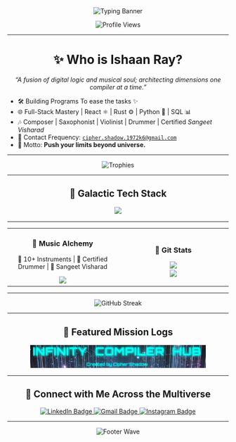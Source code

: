 <!-- 👽 Futuristic Welcome Banner -->
<div align="center">
  <img src="https://readme-typing-svg.demolab.com?font=Orbitron&size=28&duration=4000&pause=1000&color=00F9FF&center=true&vCenter=true&width=1000&lines=Hey+Traveler+%F0%9F%9A%80;This+is+Ishaan+Ray+%F0%9F%9B%B8;'Cipher+Shadow';Full-Stack+Architect+%7C+Compiler+Alchemist+%F0%9F%A7%AA;Coding+the+Future+Today+%E2%9A%A1" alt="Typing Banner" />
</div>

<p align="center">
  <img src="https://komarev.com/ghpvc/?username=cipher-shadow-ir&label=Scans+Detected&color=00F9FF&style=flat-square" alt="Profile Views" />
</p>

---

<!-- 🧬 Cosmic Identity -->
<h1 align="center">✨ Who is Ishaan Ray?</h1>
<p align="center"><i>“A fusion of digital logic and musical soul; architecting dimensions one compiler at a time.”</i></p>

- 🛠️ Building Programs To ease the tasks ✨  
- 🌐 Full-Stack Mastery | React ⚛️ | Rust ⚙️ | Python 🐍 | SQL 📊  
- 🎶 Composer | Saxophonist | Violinist | Drummer | Certified <i>Sangeet Visharad</i>
- 📡 Contact Frequency: <code>cipher.shadow.1972k6@gmail.com</code>  
- 🌟 Motto: <strong>Push your limits beyond universe.</strong>

---

<!-- 🛸 GitHub Trophy Wall -->
<p align="center">
  <img src="https://github-profile-trophy.vercel.app/?username=cipher-shadow-ir&theme=matrix&no-bg=true&margin-w=15&margin-h=15" alt="Trophies" />
</p>

---

<!-- ⚙️ Tech Arsenal -->
<h2 align="center">🧰 Galactic Tech Stack</h2>
<p align="center">
  <img src="https://skillicons.dev/icons?i=python,react,cpp,java,html,css,js,nodejs,rust,mongodb,postgres,git,github,linux,docker,aws&theme=dark" />
</p>

---

<!-- 🎵 Music Meets Machine -->
<table align="center">
  <tr>
    <td align="center" width="50%">
      <h3>🎼 Music Alchemy</h3>
      <p>🎹 10+ Instruments | 🥁 Certified Drummer | 🎻 Sangeet Visharad</p>
      <img src="https://github.com/Cipher-Shadow-IR/Cipher-Shadow-IR/assets/93732295/5c7e5a8a-9e0d-4bae-8e95-2c4c9e6e1d1f" width="200" />
    </td>
    <td align="center" width="50%">
      <h3>🧠 Git Stats</h3>
      <img src="https://github-readme-stats.vercel.app/api?username=cipher-shadow-ir&show_icons=true&theme=radical&hide_border=true" />
      <br />
      <img src="https://github-readme-stats.vercel.app/api/top-langs/?username=cipher-shadow-ir&layout=compact&theme=radical&hide_border=true" />
    </td>
  </tr>
</table>

---

<!-- 🔥 Git Streaks -->
<p align="center">
  <img src="https://streak-stats.demolab.com?user=cipher-shadow-ir&theme=radical&hide_border=true&ring=00F9FF&fire=00F9FF" alt="GitHub Streak" />
</p>

---

<!-- 🌌 Galactic Projects -->
<h2 align="center">🚀 Featured Mission Logs</h2>
<div align="center">
  <a href="[https://github.com/Cipher-Shadow-IR/infinite-compiler-hub](https://infinitycompilerhub.netlify.app/)">
    <img src="/Infinity Compiler Hub Banner" width="400" alt="Medium Article Preview" />
  </a>
</div>

---

<!-- 🔗 Contact Transmission -->
<h2 align="center">📡 Connect with Me Across the Multiverse</h2>
<p align="center">
  <a href="https://linkedin.com/in/ishaanray">
    <img src="https://img.shields.io/badge/LinkedIn-0A66C2?style=for-the-badge&logo=linkedin&logoColor=white&color=00F9FF" alt="LinkedIn Badge" />
  </a>
  <a href="mailto:cipher.shadow.1972k6@gmail.com">
    <img src="https://img.shields.io/badge/Gmail-EA4335?style=for-the-badge&logo=gmail&logoColor=white&color=00F9FF" alt="Gmail Badge" />
  </a>
  <a href="https://instagram.com/ir.1972k6">
    <img src="https://img.shields.io/badge/Instagram-E4405F?style=for-the-badge&logo=instagram&logoColor=white&color=00F9FF" alt="Instagram Badge" />
  </a>
</p>

---

<!-- 🌠 Cosmic Footer -->
<div align="center">
  <img src="https://capsule-render.vercel.app/api?type=waving&height=100&color=gradient&customColorList=0,2,4,5&section=footer&text=Keep%20Pushing%20Beyond%20Stars%20%F0%9F%92%AB&fontSize=24&animation=fadeIn" alt="Footer Wave" />
</div>
